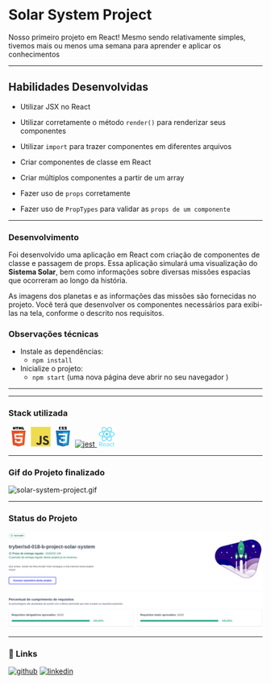 # Solar System Project 

<p> Nosso primeiro projeto em React! Mesmo sendo relativamente simples, tivemos mais ou menos uma semana para aprender e aplicar os conhecimentos</p>

---

## Habilidades Desenvolvidas

  * Utilizar JSX no React

  * Utilizar corretamente o método `render()` para renderizar seus componentes

  * Utilizar `import` para trazer componentes em diferentes arquivos

  * Criar componentes de classe em React

  * Criar múltiplos componentes a partir de um array

  * Fazer uso de `props` corretamente

  * Fazer uso de `PropTypes` para validar as `props de um componente`

---

### Desenvolvimento

Foi desenvolvido uma aplicação em React com criação de componentes de classe e passagem de props. Essa aplicação simulará uma visualização do **Sistema Solar**, bem como informações sobre diversas missões espacias que ocorreram ao longo da história.

As imagens dos planetas e as informações das missões são fornecidas no projeto. Você terá que desenvolver os componentes necessários para exibi-las na tela, conforme o descrito nos requisitos.



### Observações técnicas

  * Instale as dependências:
    * `npm install`
  * Inicialize o projeto:
    * `npm start` (uma nova página deve abrir no seu navegador )

 
---
---

### Stack utilizada

<p>
 <img src="https://raw.githubusercontent.com/devicons/devicon/master/icons/html5/html5-original-wordmark.svg" alt="html5" width="40" height="40"/> 
  <img src="https://raw.githubusercontent.com/devicons/devicon/master/icons/javascript/javascript-original.svg" alt="javascript" width="40" height="40"/> 
  <img src="https://raw.githubusercontent.com/devicons/devicon/master/icons/css3/css3-original-wordmark.svg" alt="css3" width="40" height="40"/>
 <a href="https://jestjs.io" target="_blank" rel="noreferrer"> 
   <img src="https://www.vectorlogo.zone/logos/jestjsio/jestjsio-icon.svg" alt="jest" width="40" height="40"/>
 </a> 
 <a href="https://reactjs.org/" target="_blank" rel="noreferrer">
  <img src="https://raw.githubusercontent.com/devicons/devicon/master/icons/react/react-original-wordmark.svg" alt="react" width="40" height="40"/>
 </a>
</p>

---

### Gif do Projeto finalizado

<img src="src/solar-system-project.gif" alt="solar-system-project.gif"/>

--- 

### Status do Projeto 

<img src="src/projeto-solar-sistem-status.png" alt="src/projeto-solar-sistem-status.png"/>


---

### 🔗 Links

[![github](https://img.shields.io/badge/my_portfolio-000?style=for-the-badge&logo=ko-fi&logoColor=white)](https://github.com/onyrius)
[![linkedin](https://img.shields.io/badge/linkedin-0A66C2?style=for-the-badge&logo=linkedin&logoColor=white)](https://www.linkedin.com/)

